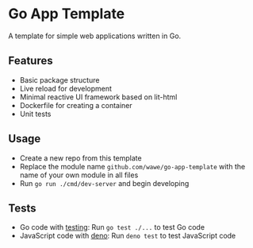 # Go App Template

A template for simple web applications written in Go.

## Features

* Basic package structure
* Live reload for development
* Minimal reactive UI framework based on lit-html
* Dockerfile for creating a container
* Unit tests

## Usage

* Create a new repo from this template
* Replace the module name `github.com/wawe/go-app-template` with the name of your own module in all files
* Run `go run ./cmd/dev-server` and begin developing

## Tests

* Go code with [testing](https://pkg.go.dev/testing): Run `go test ./...` to test Go code
* JavaScript code with [deno](https://deno.com/runtime): Run `deno test` to test JavaScript code